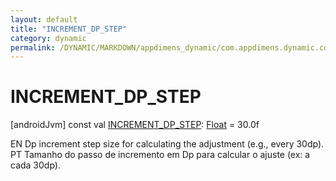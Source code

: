 ```yaml
---
layout: default
title: "INCREMENT_DP_STEP"
category: dynamic
permalink: /DYNAMIC/MARKDOWN/appdimens_dynamic/com.appdimens.dynamic.code/-app-dimens-adjustment-factors/-i-n-c-r-e-m-e-n-t_-d-p_-s-t-e-p.html
---
```


# INCREMENT_DP_STEP

[androidJvm]
const val [INCREMENT_DP_STEP](-i-n-c-r-e-m-e-n-t_-d-p_-s-t-e-p.md): [Float](https://kotlinlang.org/api/core/kotlin-stdlib/kotlin/-float/index.html) = 30.0f

EN Dp increment step size for calculating the adjustment (e.g., every 30dp). PT Tamanho do passo de incremento em Dp para calcular o ajuste (ex: a cada 30dp).